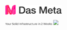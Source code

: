 [![Das Meta](https://github.com/dasmeta/.github/blob/main/images/Logo1.png)](https://www.dasmeta.com/)

<p style={display:flex} float="left">
  <a href="https://www.dasmeta.com/"><img src="https://github.com/dasmeta/.github/blob/main/images/Text1.png"  width="150" /></a> 
  <a href="https://www.dasmeta.com/contact-us/"><img src="[/img2.png](https://github.com/dasmeta/.github/blob/main/images/Button1.png)" width="150" /></a>
</p>



<!-- [![Infrastructure](https://github.com/dasmeta/.github/blob/main/images/Text1.png)](https://www.dasmeta.com/)                     [![Audit](https://github.com/dasmeta/.github/blob/main/images/Button1.png)](https://www.dasmeta.com/contact-us/) -->

